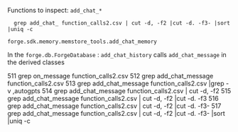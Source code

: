 
Functions to inspect: `add_chat_*`

`  grep add_chat_ function_calls2.csv | cut -d, -f2 |cut -d. -f3- |sort |uniq -c`

`forge.sdk.memory.memstore_tools.add_chat_memory`

In the `forge.db.ForgeDatabase` :
	`add_chat_history` calls `add_chat_message` in the derived classes




  511  grep on_message function_calls2.csv
  512  grep add_chat_message function_calls2.csv
  513  grep add_chat_message function_calls2.csv |grep -v ,autogpts
  514  grep add_chat_message function_calls2.csv | cut -d, -f2
  515  grep add_chat_message function_calls2.csv | cut -d, -f2 |cut -d. -f3
  516  grep add_chat_message function_calls2.csv | cut -d, -f2 |cut -d. -f3-
  517  grep add_chat_message function_calls2.csv | cut -d, -f2 |cut -d. -f3- |sort |uniq -c



